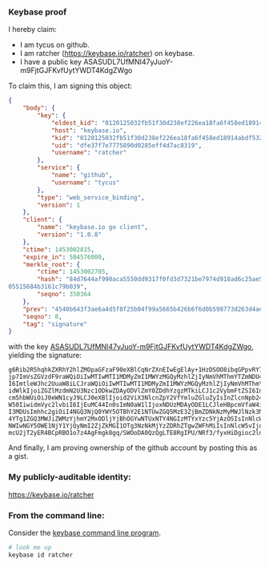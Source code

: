 ### Keybase proof

I hereby claim:

  * I am tycus on github.
  * I am ratcher (https://keybase.io/ratcher) on keybase.
  * I have a public key ASASUDL7UfMNI47yJuoY-m9FjtGJFKvfUytYWDT4KdgZWgo

To claim this, I am signing this object:

```json
{
    "body": {
        "key": {
            "eldest_kid": "0120125032fb51f30d238ef226ea18fa6f458ed18914abdf532b585834f829d8195a0a",
            "host": "keybase.io",
            "kid": "0120125032fb51f30d238ef226ea18fa6f458ed18914abdf532b585834f829d8195a0a",
            "uid": "dfe37f7e7775890d0285eff4d7ac8319",
            "username": "ratcher"
        },
        "service": {
            "name": "github",
            "username": "tycus"
        },
        "type": "web_service_binding",
        "version": 1
    },
    "client": {
        "name": "keybase.io go client",
        "version": "1.0.8"
    },
    "ctime": 1453002815,
    "expire_in": 504576000,
    "merkle_root": {
        "ctime": 1453002705,
        "hash": "84d7644af990aca5550dd9317f0fd3d7321be7974d918ad6c25ae5169a3890819e37a645e0b439ad68a85dd71bbec3b8fcc189cb0a8f
05515684b3161c79b039",
        "seqno": 350364
    },
    "prev": "4540b643f3ae6a4d5f8f25b04f99a5665b426b6f6d0b598773d263d4ae80eaa2",
    "seqno": 8,
    "tag": "signature"
}
```

with the key [ASASUDL7UfMNI47yJuoY-m9FjtGJFKvfUytYWDT4KdgZWgo](https://keybase.io/ratcher), yielding the signature:

```
g6Rib2R5hqhkZXRhY2hlZMOpaGFzaF90eXBlCqNrZXnEIwEgElAy+1HzDSOO8ibqGPpvRY7RiRSr31MrWFg0+CnYGVoKp3BheWxvYWTFAud7ImJvZHkiOnsia2V5I
jp7ImVsZGVzdF9raWQiOiIwMTIwMTI1MDMyZmI1MWYzMGQyMzhlZjIyNmVhMThmYTZmNDU4ZWQxODkxNGFiZGY1MzJiNTg1ODM0ZjgyOWQ4MTk1YTBhIiwiaG9zdC
I6ImtleWJhc2UuaW8iLCJraWQiOiIwMTIwMTI1MDMyZmI1MWYzMGQyMzhlZjIyNmVhMThmYTZmNDU4ZWQxODkxNGFiZGY1MzJiNTg1ODM0ZjgyOWQ4MTk1YTBhIiw
idWlkIjoiZGZlMzdmN2U3Nzc1ODkwZDAyODVlZmY0ZDdhYzgzMTkiLCJ1c2VybmFtZSI6InJhdGNoZXIifSwic2VydmljZSI6eyJuYW1lIjoiZ2l0aHViIiwidXNl
cm5hbWUiOiJ0eWN1cyJ9LCJ0eXBlIjoid2ViX3NlcnZpY2VfYmluZGluZyIsInZlcnNpb24iOjF9LCJjbGllbnQiOnsibmFtZSI6ImtleWJhc2UuaW8gZ28gY2xpZ
W50IiwidmVyc2lvbiI6IjEuMC44In0sImN0aW1lIjoxNDUzMDAyODE1LCJleHBpcmVfaW4iOjUwNDU3NjAwMCwibWVya2xlX3Jvb3QiOnsiY3RpbWUiOjE0NTMwMD
I3MDUsImhhc2giOiI4NGQ3NjQ0YWY5OTBhY2E1NTUwZGQ5MzE3ZjBmZDNkNzMyMWJlNzk3NGQ5MThhZDZjMjVhZTUxNjlhMzg5MDgxOWUzN2E2NDVlMGI0MzlhZDY
4YTg1ZGQ3MWJiZWMzYjhmY2MxODljYjBhOGYwNTUxNTY4NGIzMTYxYzc5YjAzOSIsInNlcW5vIjozNTAzNjR9LCJwcmV2IjoiNDU0MGI2NDNmM2FlNmE0ZDVmOGYy
NWIwNGY5OWE1NjY1YjQyNmI2ZjZkMGI1OTg3NzNkMjYzZDRhZTgwZWFhMiIsInNlcW5vIjo4LCJ0YWciOiJzaWduYXR1cmUifaNzaWfEQCFqMegugjiLlAp1kLLqr
mcU2jT2yER4BCpRBO1o7z4AgFmgk8gq/SWOoDA0QzQgLTE8RgIPU/NRf3/fyxHiDgioc2lnX3R5cGUgo3RhZ80CAqd2ZXJzaW9uAQ==

```

And finally, I am proving ownership of the github account by posting this as a gist.

### My publicly-auditable identity:

https://keybase.io/ratcher

### From the command line:

Consider the [keybase command line program](https://keybase.io/download).

```bash
# look me up
keybase id ratcher
```
